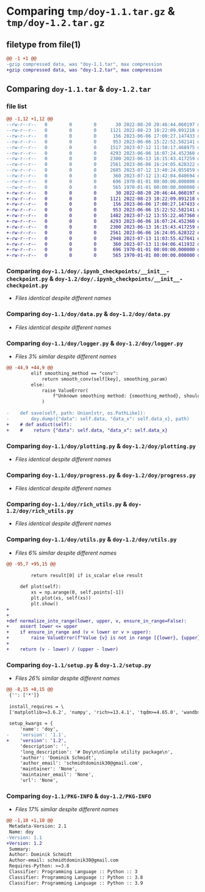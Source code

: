 # Comparing `tmp/doy-1.1.tar.gz` & `tmp/doy-1.2.tar.gz`

## filetype from file(1)

```diff
@@ -1 +1 @@
-gzip compressed data, was "doy-1.1.tar", max compression
+gzip compressed data, was "doy-1.2.tar", max compression
```

## Comparing `doy-1.1.tar` & `doy-1.2.tar`

### file list

```diff
@@ -1,12 +1,12 @@
--rw-r--r--   0        0        0       30 2022-08-20 20:46:44.060197 doy-1.1/README.md
--rw-r--r--   0        0        0     1121 2022-08-23 10:22:09.091218 doy-1.1/doy/.ipynb_checkpoints/__init__-checkpoint.py
--rw-r--r--   0        0        0      156 2023-06-06 17:00:27.147433 doy-1.1/doy/__init__.py
--rw-r--r--   0        0        0      953 2023-06-06 15:22:52.582141 doy-1.1/doy/data.py
--rw-r--r--   0        0        0     1517 2023-07-12 11:50:17.468975 doy-1.1/doy/logger.py
--rw-r--r--   0        0        0     4293 2023-06-06 16:07:24.452360 doy-1.1/doy/plotting.py
--rw-r--r--   0        0        0     2300 2023-06-13 16:15:43.417259 doy-1.1/doy/progress.py
--rw-r--r--   0        0        0     2561 2023-06-06 16:24:05.628322 doy-1.1/doy/rich_utils.py
--rw-r--r--   0        0        0     2685 2023-07-12 13:40:24.055859 doy-1.1/doy/utils.py
--rw-r--r--   0        0        0      360 2023-07-12 13:42:04.040694 doy-1.1/pyproject.toml
--rw-r--r--   0        0        0      696 1970-01-01 00:00:00.000000 doy-1.1/setup.py
--rw-r--r--   0        0        0      565 1970-01-01 00:00:00.000000 doy-1.1/PKG-INFO
+-rw-r--r--   0        0        0       30 2022-08-20 20:46:44.060197 doy-1.2/README.md
+-rw-r--r--   0        0        0     1121 2022-08-23 10:22:09.091218 doy-1.2/doy/.ipynb_checkpoints/__init__-checkpoint.py
+-rw-r--r--   0        0        0      156 2023-06-06 17:00:27.147433 doy-1.2/doy/__init__.py
+-rw-r--r--   0        0        0      953 2023-06-06 15:22:52.582141 doy-1.2/doy/data.py
+-rw-r--r--   0        0        0     1482 2023-07-12 13:55:22.467360 doy-1.2/doy/logger.py
+-rw-r--r--   0        0        0     4293 2023-06-06 16:07:24.452360 doy-1.2/doy/plotting.py
+-rw-r--r--   0        0        0     2300 2023-06-13 16:15:43.417259 doy-1.2/doy/progress.py
+-rw-r--r--   0        0        0     2561 2023-06-06 16:24:05.628322 doy-1.2/doy/rich_utils.py
+-rw-r--r--   0        0        0     2948 2023-07-13 11:03:55.427841 doy-1.2/doy/utils.py
+-rw-r--r--   0        0        0      360 2023-07-13 11:04:06.411932 doy-1.2/pyproject.toml
+-rw-r--r--   0        0        0      696 1970-01-01 00:00:00.000000 doy-1.2/setup.py
+-rw-r--r--   0        0        0      565 1970-01-01 00:00:00.000000 doy-1.2/PKG-INFO
```

### Comparing `doy-1.1/doy/.ipynb_checkpoints/__init__-checkpoint.py` & `doy-1.2/doy/.ipynb_checkpoints/__init__-checkpoint.py`

 * *Files identical despite different names*

### Comparing `doy-1.1/doy/data.py` & `doy-1.2/doy/data.py`

 * *Files identical despite different names*

### Comparing `doy-1.1/doy/logger.py` & `doy-1.2/doy/logger.py`

 * *Files 3% similar despite different names*

```diff
@@ -44,9 +44,9 @@
         elif smoothing_method == "conv":
             return smooth_conv(self[key], smoothing_param)
         else:
             raise ValueError(
                 f"Unknown smoothing method: {smoothing_method}, should be 'ema' or 'conv'."
             )
 
-    def save(self, path: Union[str, os.PathLike]):
-        doy.dump({"data": self.data, "data_x": self.data_x}, path)
+    # def asdict(self):
+    #    return {"data": self.data, "data_x": self.data_x}
```

### Comparing `doy-1.1/doy/plotting.py` & `doy-1.2/doy/plotting.py`

 * *Files identical despite different names*

### Comparing `doy-1.1/doy/progress.py` & `doy-1.2/doy/progress.py`

 * *Files identical despite different names*

### Comparing `doy-1.1/doy/rich_utils.py` & `doy-1.2/doy/rich_utils.py`

 * *Files identical despite different names*

### Comparing `doy-1.1/doy/utils.py` & `doy-1.2/doy/utils.py`

 * *Files 6% similar despite different names*

```diff
@@ -95,7 +95,15 @@
 
         return result[0] if is_scalar else result
 
     def plot(self):
         xs = np.arange(0, self.points[-1])
         plt.plot(xs, self(xs))
         plt.show()
+
+
+def normalize_into_range(lower, upper, v, ensure_in_range=False):
+    assert lower <= upper
+    if ensure_in_range and (v < lower or v > upper):
+        raise ValueError(f"Value {v} is not in range [{lower}, {upper}]")
+
+    return (v - lower) / (upper - lower)
```

### Comparing `doy-1.1/setup.py` & `doy-1.2/setup.py`

 * *Files 26% similar despite different names*

```diff
@@ -8,15 +8,15 @@
 {'': ['*']}
 
 install_requires = \
 ['matplotlib>=3.6.2', 'numpy', 'rich>=13.4.1', 'tqdm>=4.65.0', 'wandb>=0.15.5']
 
 setup_kwargs = {
     'name': 'doy',
-    'version': '1.1',
+    'version': '1.2',
     'description': '',
     'long_description': '# Doy\n\nSimple utility package\n',
     'author': 'Dominik Schmidt',
     'author_email': 'schmidtdominik30@gmail.com',
     'maintainer': 'None',
     'maintainer_email': 'None',
     'url': 'None',
```

### Comparing `doy-1.1/PKG-INFO` & `doy-1.2/PKG-INFO`

 * *Files 17% similar despite different names*

```diff
@@ -1,10 +1,10 @@
 Metadata-Version: 2.1
 Name: doy
-Version: 1.1
+Version: 1.2
 Summary: 
 Author: Dominik Schmidt
 Author-email: schmidtdominik30@gmail.com
 Requires-Python: >=3.8
 Classifier: Programming Language :: Python :: 3
 Classifier: Programming Language :: Python :: 3.8
 Classifier: Programming Language :: Python :: 3.9
```


